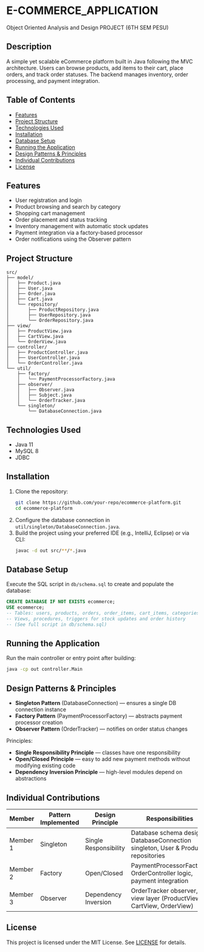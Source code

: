 # E-COMMERCE_APPLICATION
Object Oriented Analysis and Design PROJECT (6TH SEM PESU)

## Description
A simple yet scalable eCommerce platform built in Java following the MVC architecture. Users can browse products, add items to their cart, place orders, and track order statuses. The backend manages inventory, order processing, and payment integration.

## Table of Contents
- [Features](#features)
- [Project Structure](#project-structure)
- [Technologies Used](#technologies-used)
- [Installation](#installation)
- [Database Setup](#database-setup)
- [Running the Application](#running-the-application)
- [Design Patterns & Principles](#design-patterns--principles)
- [Individual Contributions](#individual-contributions)
- [License](#license)

## Features
- User registration and login
- Product browsing and search by category
- Shopping cart management
- Order placement and status tracking
- Inventory management with automatic stock updates
- Payment integration via a factory-based processor
- Order notifications using the Observer pattern

## Project Structure
```
src/
├── model/
│   ├── Product.java
│   ├── User.java
│   ├── Order.java
│   ├── Cart.java
│   └── repository/
│       ├── ProductRepository.java
│       ├── UserRepository.java
│       └── OrderRepository.java
├── view/
│   ├── ProductView.java
│   ├── CartView.java
│   └── OrderView.java
├── controller/
│   ├── ProductController.java
│   ├── UserController.java
│   └── OrderController.java
└── util/
    ├── factory/
    │   └── PaymentProcessorFactory.java
    ├── observer/
    │   ├── Observer.java
    │   ├── Subject.java
    │   └── OrderTracker.java
    └── singleton/
        └── DatabaseConnection.java
```

## Technologies Used
- Java 11
- MySQL 8
- JDBC

## Installation
1. Clone the repository:
   ```bash
   git clone https://github.com/your-repo/ecommerce-platform.git
   cd ecommerce-platform
   ```
2. Configure the database connection in `util/singleton/DatabaseConnection.java`.
3. Build the project using your preferred IDE (e.g., IntelliJ, Eclipse) or via CLI:
   ```bash
   javac -d out src/**/*.java
   ```

## Database Setup
Execute the SQL script in `db/schema.sql` to create and populate the database:
```sql
CREATE DATABASE IF NOT EXISTS ecommerce;
USE ecommerce;
-- Tables: users, products, orders, order_items, cart_items, categories
-- Views, procedures, triggers for stock updates and order history
-- (See full script in db/schema.sql)
```

## Running the Application
Run the main controller or entry point after building:
```bash
java -cp out controller.Main
```

## Design Patterns & Principles
- **Singleton Pattern** (DatabaseConnection) — ensures a single DB connection instance
- **Factory Pattern** (PaymentProcessorFactory) — abstracts payment processor creation
- **Observer Pattern** (OrderTracker) — notifies on order status changes

Principles:
- **Single Responsibility Principle** — classes have one responsibility
- **Open/Closed Principle** — easy to add new payment methods without modifying existing code
- **Dependency Inversion Principle** — high-level modules depend on abstractions

## Individual Contributions
| Member    | Pattern Implemented | Design Principle    | Responsibilities                                                  |
|-----------|---------------------|---------------------|-------------------------------------------------------------------|
| Member 1  | Singleton           | Single Responsibility | Database schema design, DatabaseConnection singleton, User & Product repositories |
| Member 2  | Factory             | Open/Closed         | PaymentProcessorFactory, OrderController logic, payment integration |
| Member 3  | Observer            | Dependency Inversion | OrderTracker observer, view layer (ProductView, CartView, OrderView) |

## License
This project is licensed under the MIT License. See [LICENSE](LICENSE) for details.


